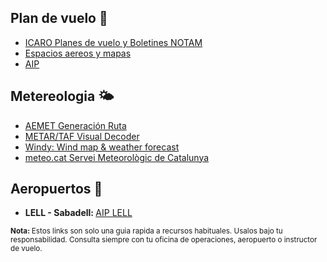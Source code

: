 ## Plan de vuelo 🛫
* <a href="https://notampib.enaire.es/icaro" target="_blank">ICARO Planes de vuelo y Boletines NOTAM</a>
* <a href="https://insignia.enaire.es" target="_blank">Espacios aereos y mapas</a>
* <a href="https://aip.enaire.es/AIP/" target="_blank">AIP</a>

## Metereologia 🌤
* <a href="https://ama.aemet.es" target="_blank">AEMET Generación Ruta</a>
* <a href="https://metar-taf.com/" target="_blank">METAR/TAF Visual Decoder</a>
* <a href="https://www.windy.com/" target="_blank">Windy: Wind map & weather forecast</a>
* <a href="https://www.meteo.cat/" target="_blank">meteo.cat Servei Meteorològic de Catalunya</a>

## Aeropuertos 🛬
* <strong>LELL - Sabadell: </strong><a href="https://aip.enaire.es/AIP/#LELL" target="_blank">AIP LELL</a>

<small><strong>Nota: </strong>Estos links son solo una guia rapida a recursos habituales. Usalos bajo tu responsabilidad. Consulta siempre con tu oficina de operaciones, aeropuerto o instructor de vuelo.</small>
